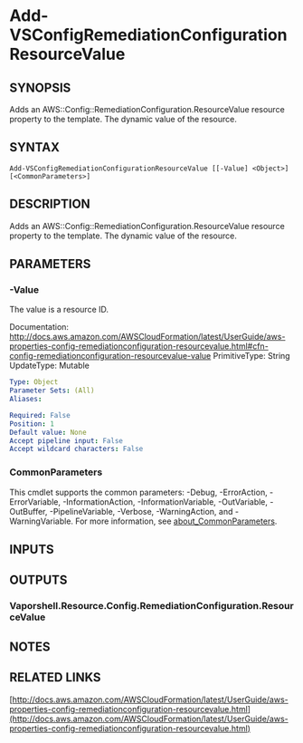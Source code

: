 # Add-VSConfigRemediationConfigurationResourceValue

## SYNOPSIS
Adds an AWS::Config::RemediationConfiguration.ResourceValue resource property to the template.
The dynamic value of the resource.

## SYNTAX

```
Add-VSConfigRemediationConfigurationResourceValue [[-Value] <Object>] [<CommonParameters>]
```

## DESCRIPTION
Adds an AWS::Config::RemediationConfiguration.ResourceValue resource property to the template.
The dynamic value of the resource.

## PARAMETERS

### -Value
The value is a resource ID.

Documentation: http://docs.aws.amazon.com/AWSCloudFormation/latest/UserGuide/aws-properties-config-remediationconfiguration-resourcevalue.html#cfn-config-remediationconfiguration-resourcevalue-value
PrimitiveType: String
UpdateType: Mutable

```yaml
Type: Object
Parameter Sets: (All)
Aliases:

Required: False
Position: 1
Default value: None
Accept pipeline input: False
Accept wildcard characters: False
```

### CommonParameters
This cmdlet supports the common parameters: -Debug, -ErrorAction, -ErrorVariable, -InformationAction, -InformationVariable, -OutVariable, -OutBuffer, -PipelineVariable, -Verbose, -WarningAction, and -WarningVariable. For more information, see [about_CommonParameters](http://go.microsoft.com/fwlink/?LinkID=113216).

## INPUTS

## OUTPUTS

### Vaporshell.Resource.Config.RemediationConfiguration.ResourceValue
## NOTES

## RELATED LINKS

[http://docs.aws.amazon.com/AWSCloudFormation/latest/UserGuide/aws-properties-config-remediationconfiguration-resourcevalue.html](http://docs.aws.amazon.com/AWSCloudFormation/latest/UserGuide/aws-properties-config-remediationconfiguration-resourcevalue.html)

